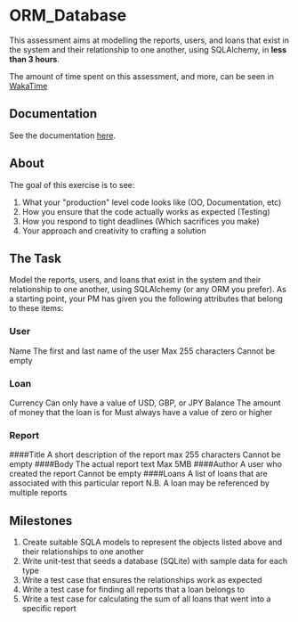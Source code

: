 # ORM_Database
This assessment aims at modelling the reports, users, and loans that exist in the system and their relationship to one another, using SQLAlchemy, in __less than 3 hours__.

The amount of time spent on this assessment, and more, can be seen in [WakaTime](https://wakatime.com/@87c944a3-0f51-4430-a9b3-a0166c995bb5/projects/bqfmzrummg?start=2017-07-20&end=2017-07-26)

## Documentation
See the documentation [here](docs/index.md).

## About
The goal of this exercise is to see:
1. What your "production" level code looks like (OO, Documentation, etc)
2. How you ensure that the code actually works as expected (Testing)
3. How you respond to tight deadlines (Which sacrifices you make)
4. Your approach and creativity to crafting a solution

## The Task
Model the reports, users, and loans that exist in the system and their relationship to one another, using SQLAlchemy (or any
ORM you prefer). As a starting point, your PM has given you the following attributes that belong to these items:

### User
Name
The first and last name of the user
Max 255 characters
Cannot be empty

### Loan
Currency
Can only have a value of USD, GBP, or JPY
Balance
The amount of money that the loan is for
Must always have a value of zero or higher


### Report
####Title
A short description of the report
max 255 characters
Cannot be empty
####Body
The actual report text
Max 5MB
####Author
A user who created the report
Cannot be empty
####Loans
A list of loans that are associated with this particular report
N.B. A loan may be referenced by multiple reports

## Milestones
1. Create suitable SQLA models to represent the objects listed above and their relationships to one another
2. Write unit-test that seeds a database (SQLite) with sample data for each type
3. Write a test case that ensures the relationships work as expected
4. Write a test case for finding all reports that a loan belongs to
5. Write a test case for calculating the sum of all loans that went into a specific report

